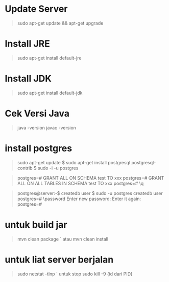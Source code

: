 

# Update Server
> sudo apt-get update && apt-get upgrade



# Install JRE
> sudo apt-get install default-jre



# Install JDK
> sudo apt-get install default-jdk



# Cek Versi Java
> java -version
> javac -version



# install postgres
>  sudo apt-get update $ sudo apt-get install postgresql postgresql-contrib $ sudo -i -u postgres



> postgres=# GRANT ALL ON SCHEMA test TO xxx
> postgres=# GRANT ALL ON ALL TABLES IN SCHEMA test TO xxx
> postgres=# \q



> postgres@server:-$ createdb user 
> $ sudo -u postgres createdb user 
> postgres=# \password Enter 
> new password: Enter it again: postgres=#




# untuk build jar
> mvn clean package
` atau
> mvn clean install

# untuk liat server berjalan
> sudo netstat -tlnp
` untuk stop
> sudo kill -9 {id dari PID}
